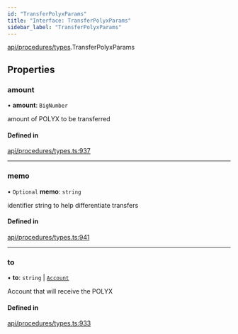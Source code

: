 ```yaml
---
id: "TransferPolyxParams"
title: "Interface: TransferPolyxParams"
sidebar_label: "TransferPolyxParams"
---
```


[api/procedures/types](../../../../../modules/API/Procedures/Types/Types.md).TransferPolyxParams

## Properties

### amount

• **amount**: `BigNumber`

amount of POLYX to be transferred

#### Defined in

[api/procedures/types.ts:937](https://github.com/PolymeshAssociation/polymesh-sdk/blob/f8a937f04/src/api/procedures/types.ts#L937)

___

### memo

• `Optional` **memo**: `string`

identifier string to help differentiate transfers

#### Defined in

[api/procedures/types.ts:941](https://github.com/PolymeshAssociation/polymesh-sdk/blob/f8a937f04/src/api/procedures/types.ts#L941)

___

### to

• **to**: `string` \| [`Account`](../../../../../classes/API/Entities/Account/Account.md)

Account that will receive the POLYX

#### Defined in

[api/procedures/types.ts:933](https://github.com/PolymeshAssociation/polymesh-sdk/blob/f8a937f04/src/api/procedures/types.ts#L933)
